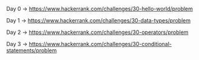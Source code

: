 Day 0 -> https://www.hackerrank.com/challenges/30-hello-world/problem

Day 1 -> https://www.hackerrank.com/challenges/30-data-types/problem

Day 2 -> https://www.hackerrank.com/challenges/30-operators/problem

Day 3 -> https://www.hackerrank.com/challenges/30-conditional-statements/problem